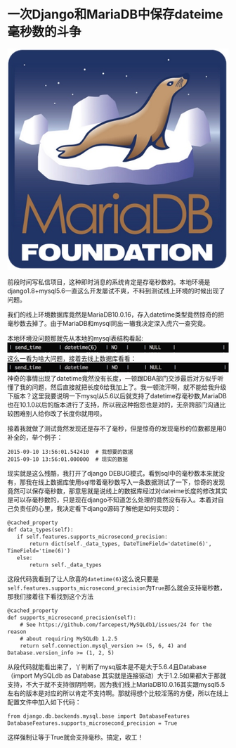 # 一次Django和MariaDB中保存dateime毫秒数的斗争

![](/media/14429764677979.jpg)

前段时间写私信项目，这种即时消息的系统肯定是存毫秒数的。本地环境是django1.8+mysql5.6一直这么开发屡试不爽，不料到测试线上环境的时候出现了问题。

我们的线上环境数据库竟然是MariaDB10.0.16，存入datetime类型竟然惊奇的把毫秒数去掉了。由于MariaDB和mysql同出一辙我决定深入虎穴一查究竟。

本地环境没问题那就先从本地的mysql表结构看起:
![](/media/14429729316499.jpg)
这么一看为啥大问题，接着去线上数据库看看：
![](/media/14429731170336.jpg)
神奇的事情出现了datetime竟然没有长度，一顿跟DBA部门交涉最后对方似乎听懂了我的问题，然后直接就把长度6给我加上了。我一顿流汗啊，就不能给我升级下版本？这里我要说明一下mysql从5.6以后就支持了datetime存毫秒数,MariaDB也在10.1.0以后的版本进行了支持，所以我这种抱怨也是对的，无奈跨部门沟通比较困难别人给你改了长度你就用呗。

接着我就做了测试竟然发现还是存不了毫秒，但是惊奇的发现毫秒的位数都是用0补全的，举个例子：

```
2015-09-10 13:56:01.542410  # 我想要的数据
2015-09-10 13:56:01.000000  # 现实的数据
```
现实就是这么残酷，我打开了django DEBUG模式，看到sql中的毫秒数本来就没有，那我在线上数据库使用sql带着毫秒数写入一条数据测试了一下，惊奇的发现竟然可以保存毫秒数，那意思就是说线上的数据库经过对dateime长度的修改其实是可以存毫秒数的，只是现在django不知道怎么处理的竟然没有存入。本着对自己负责任的心里，我决定看下django源码了解他是如何实现的：

```
@cached_property
def data_types(self):
   if self.features.supports_microsecond_precision:
       return dict(self._data_types, DateTimeField='datetime(6)', TimeField='time(6)')
   else:
       return self._data_types
```
这段代码我看到了让人欣喜的`datetime(6)`这么说只要是`self.features.supports_microsecond_precision`为`True`那么就会支持毫秒数，那我们接着往下看找到这个方法

```
@cached_property
def supports_microsecond_precision(self):
    # See https://github.com/farcepest/MySQLdb1/issues/24 for the reason
    # about requiring MySQLdb 1.2.5
    return self.connection.mysql_version >= (5, 6, 4) and Database.version_info >= (1, 2, 5)
```
从段代码就能看出来了，丫判断了mysq版本是不是大于5.6.4且Database（import MySQLdb as Database 其实就是连接驱动）大于1.2.5如果都大于那就支持，不大于就不支持很阴险啊，因为我们线上MariaDB10.0.16其实跟mysql5.5左右的版本是对应的所以肯定不支持啊。那就得想个比较淫荡的方便，所以在线上配置文件中加入如下代码：

```
from django.db.backends.mysql.base import DatabaseFeatures
DatabaseFeatures.supports_microsecond_precision = True
```
这样强制让等于True就会支持毫秒。搞定，收工！





